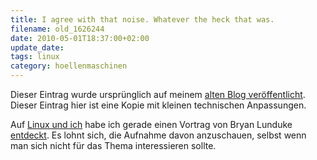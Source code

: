 ```yaml
---
title: I agree with that noise. Whatever the heck that was.
filename: old_1626244
date: 2010-05-01T18:37:00+02:00
update_date:
tags: linux
category: hoellenmaschinen
---
```

Dieser Eintrag wurde ursprünglich auf meinem [alten Blog veröffentlicht](https://stu.blogger.de/stories/1626244/). Dieser Eintrag hier ist eine Kopie mit kleinen technischen Anpassungen.

Auf [Linux und ich](http://linuxundich.de) habe ich gerade einen Vortrag von Bryan Lunduke [entdeckt](http://linuxundich.de/de/ubuntu/bryan-lunduke-linux-still-sucks/). Es lohnt sich, die Aufnahme davon anzuschauen, selbst wenn man sich nicht für das Thema interessieren sollte.
